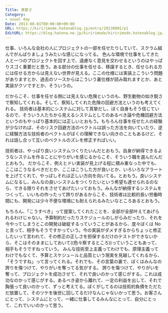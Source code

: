 ```yaml
---
Title: 真摯さ
Category:
- usual day
Date: 2013-08-01T00:00:00+09:00
URL: https://kiririmode.hatenablog.jp/entry/20130801/p1
EditURL: https://blog.hatena.ne.jp/kiririmode/kiririmode.hatenablog.jp/atom/entry/8454420450078209603
---
```



仕事、いろんな会社の人にプロジェクトの一部を任せたりしていて、スクラム組んでがんばりましょうみたいな感じになってる。
色んな環境で仕事をしてきた人と一つのプロジェクトを回す上で、遠慮なく意見を交わせるというのはやっぱりスゴく重要だと思う。ある部分の仕事を任せる、移譲するとき、任せられる方には任せる方からは見えない世界が見える。ここの仕様には実装上こういう問題がありますとか、過去のソースからはこういう裏仕様が読み取れますとか、あと実装がクソですとか、そういうの。


だからこそ、仕事を任せる側には見えない危険というのも、野生動物の如き鋭さで察知してくれる。そして、察知してくれた危険の回避方法というのも考えてくれる。
技術者は基本的にシステムに対して真摯だし、ぼく自身もそう信じているので、そういう人たちから見えるシステムとしてのあるべき論や危機回避方法というのもやっぱり基本的には正しいとおもう。もちろん仕事を任せた人の経験が少なければ、そのリスク回避方法のベクトルは誤った方法を向いていたり、逆に経験方法な技術者のベクトルがぼくの理解できない向きのこともあるけど、それは話し合って互いのベクトルのズレを修正すればいい。


技術者は、やっぱり良いシステムつくりたいんだとおもう。自身が納得できるようなシステムを作ることにやりがいを感じるからこそ、そういう職を選んだんだとおもう。
だからこそ、例えヒドい実装が見上げる程に積み重なった中でも、ここはこうなるべきだとか、ここはこうした方が良いとか、いろいろなアラートを上げてくれて、やっぱしそれは正しい方向を向いてる。とおもう。良いシステムになるし、みんなの良いシステムをつくりたいという希望も達せられるのなら、できる限りそれをさせてあげたいっておもう。みんなが納得するシステムをつくって、いいもの作ったって誇りがあるからこそ、技術者は比較的長い労働時間にも、開発には少々不便な環境にも耐えられるみたいなところあるとおもう。


もちろん、「こうすべき」って提案してくれたことを、全部が全部叶えてあげられるわけじゃない。予算制約だったりスケジュールのしがらみだったり、それを今やってしまうとこの開発は破綻するっていうことがあるから、度々ぼくは No と言って、相手もそうですかっていう。今の実装がダメすぎるからちょっと修正したいって言われて、その修正の正しさを担保するだけのテストができないから、そこはそのままにしておいて((色々察するところ))っていうこともあって、相手もそうですねっていう。
みんな技術至上主義ってわけでも、原理主義ってわけでもなくて、予算とスケジュールと品質という現実を見越してくれるから、「そうですね」って言ってくれる。それでも、その言葉の裏で、ぼくはみんなの誇りを傷つけて、やりがいを奪ってる気がする。
誇りを傷つけて、やりがいを奪って、プロジェクトを成功させて、それで良いのかって感じがする。これは成功なのかって感じがする。あるべき姿から離れて、一定の利益を出して、それで胸張って良いのかって、ずっと考えてる。ぼくがしてるのは技術的負債をただただ放置して、そのツケを後世に回してるだけなんじゃないかって思う。お客さんにとって、システムにとって、一緒に仕事してるみんなにとって、自分にとって、これでいいのかって思う。
